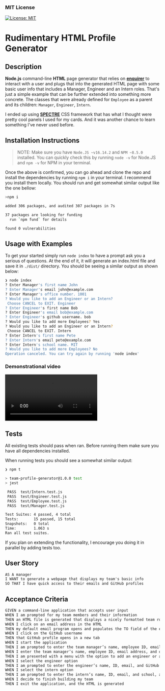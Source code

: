 ### MIT License

[![License: MIT](https://img.shields.io/badge/License-MIT-yellow.svg)](https://opensource.org/licenses/MIT)

# Rudimentary HTML Profile Generator

## Description

**Node.js** command-line **HTML** page generator that relies on **[enquirer](https://www.npmjs.com/package/inquirer)** to interact with a user and plugs that into the generated HTML page with some basic user info that includes a Manager, Engineer and an Intern roles. That's just a simple example that can be further extended into something more concrete. The classes that were already defined for `Employee` as a parent and its children: `Manager`, `Engineer`, `Intern`.

I ended up using **[SPECTRE](https://picturepan2.github.io/spectre/index.html)** CSS framework that has what I thought were pretty cool panels I used for my cards. And it was another chance to learn something I've never used before.

## Installation Instructions

> NOTE: Make sure you have `Node.JS ~v16.14.2` and `NPM ~8.5.0` installed. You can quickly check this by running `node -v` for Node.JS and `npm -v` for NPM in your terminal.

Once the above is confirmed, you can go ahead and clone the repo and install the dependencies by running `npm i` in your terminal. I recommend you install them locally. You should run and get somewhat similar output like the one bellow:

```bash
>npm i

added 306 packages, and audited 307 packages in 7s

37 packages are looking for funding
  run `npm fund` for details

found 0 vulnerabilities
```

## Usage with Examples

To get your started simply run `node index` to have a prompt ask you a serious of questions. At the end of it, it will generate an index.html file and save it in `./dist/` directory. You should be seeing a similar output as shown below:

```bash
❯ node index
? Enter Manager's first name John
? Enter Manager's email john@example.com
? Enter Manager's office number. 1001
? Would you like to add an Engineer or an Intern?
 Choose CANCEL to EXIT. Engineer
? Enter Engineer's first name Bob
? Enter Engineer's email bob@example.com
? Enter Engineer's github username. bob
? Would you like to add more Employees? Yes
? Would you like to add an Engineer or an Intern?
 Choose CANCEL to EXIT. Intern
? Enter Intern's first name Pete
? Enter Intern's email pete@example.com
? Enter Intern's school name. MIT
? Would you like to add more Employees? No
Operation canceled. You can try again by running 'node index'
```

### Demonstrational video

![caption](./assets/profile-gen.mov)

## Tests

All existing tests should pass when ran. Before running them make sure you have all dependencies installed.

When running tests you should see a somewhat similar output:

```bash
❯ npm t

> team-profile-generator@1.0.0 test
> jest

 PASS  test/Intern.test.js
 PASS  test/Engineer.test.js
 PASS  test/Employee.test.js
 PASS  test/Manager.test.js

Test Suites: 4 passed, 4 total
Tests:       15 passed, 15 total
Snapshots:   0 total
Time:        1.063 s
Ran all test suites.
```

If you plan on extending the functionality, I encourage you doing it in parallel by adding tests too.

## User Story

```md
AS A manager
I WANT to generate a webpage that displays my team's basic info
SO THAT I have quick access to their emails and GitHub profiles
```

## Acceptance Criteria

```md
GIVEN a command-line application that accepts user input
WHEN I am prompted for my team members and their information
THEN an HTML file is generated that displays a nicely formatted team roster based on user input
WHEN I click on an email address in the HTML
THEN my default email program opens and populates the TO field of the email with the address
WHEN I click on the GitHub username
THEN that GitHub profile opens in a new tab
WHEN I start the application
THEN I am prompted to enter the team manager’s name, employee ID, email address, and office number
WHEN I enter the team manager’s name, employee ID, email address, and office number
THEN I am presented with a menu with the option to add an engineer or an intern or to finish building my team
WHEN I select the engineer option
THEN I am prompted to enter the engineer’s name, ID, email, and GitHub username, and I am taken back to the menu
WHEN I select the intern option
THEN I am prompted to enter the intern’s name, ID, email, and school, and I am taken back to the menu
WHEN I decide to finish building my team
THEN I exit the application, and the HTML is generated
```
